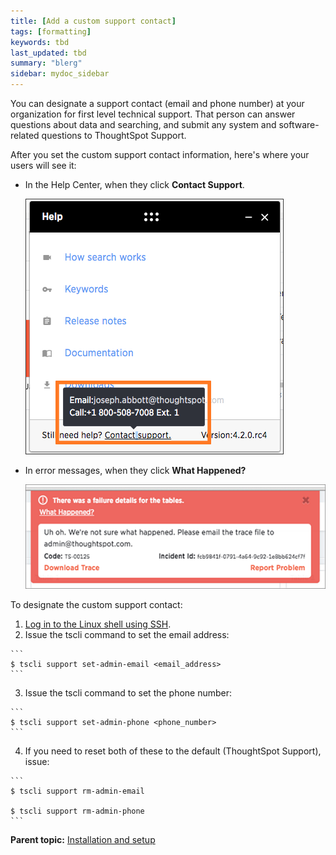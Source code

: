 ```yaml
---
title: [Add a custom support contact]
tags: [formatting]
keywords: tbd
last_updated: tbd
summary: "blerg"
sidebar: mydoc_sidebar
---
```

You can designate a support contact (email and phone number) at your organization for first level technical support. That person can answer questions about data and searching, and submit any system and software-related questions to ThoughtSpot Support.

After you set the custom support contact information, here's where your users will see it:

-   In the Help Center, when they click **Contact Support**.

     ![](../../images/help_center_support_contact.png "Help Center support contact")

-   In error messages, when they click **What Happened?**

     ![](../../images/trace_log.png "Error message support contact")


To designate the custom support contact:

1.   [Log in to the Linux shell using SSH](login_console.html#).
2.   Issue the tscli command to set the email address:

    ```
    $ tscli support set-admin-email <email_address>
    ```

3.   Issue the tscli command to set the phone number:

    ```
    $ tscli support set-admin-phone <phone_number>
    ```

4.   If you need to reset both of these to the default (ThoughtSpot Support), issue:

    ```
    $ tscli support rm-admin-email

    $ tscli support rm-admin-phone
    ```


**Parent topic:** [Installation and setup](../../admin/setup/intro.html)
